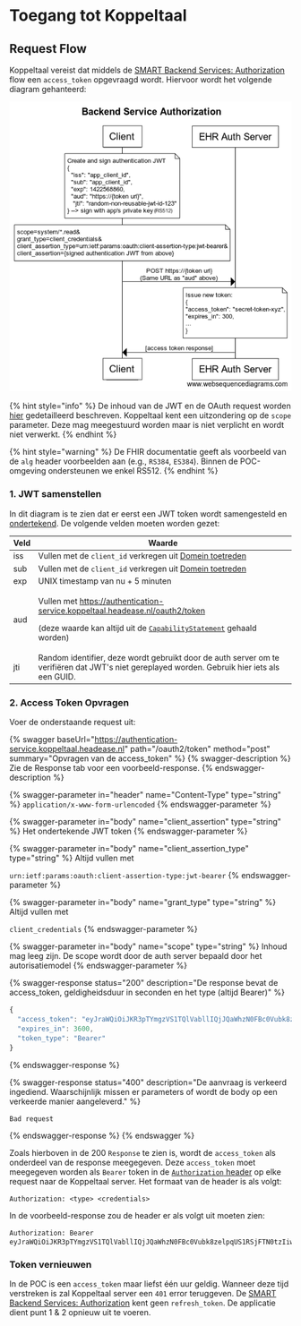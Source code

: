 # Toegang tot Koppeltaal

## Request Flow

Koppeltaal vereist dat middels de [SMART Backend Services: Authorization](https://hl7.org/fhir/uv/bulkdata/authorization/index.html#obtaining-an-access-token) flow een `access_token` opgevraagd wordt. Hiervoor wordt het volgende diagram gehanteerd:

![SMART Backend auth flow](<../../.gitbook/assets/backend-service-authorization-diagram (2).png>)

{% hint style="info" %}
De inhoud van de JWT en de OAuth request worden [hier](https://hl7.org/fhir/uv/bulkdata/authorization/index.html#protocol-details) gedetailleerd beschreven. Koppeltaal kent een uitzondering op de `scope` parameter. Deze mag meegestuurd worden maar is niet verplicht en wordt niet verwerkt.
{% endhint %}

{% hint style="warning" %}
De FHIR documentatie geeft als voorbeeld van de `alg` header voorbeelden aan (e.g., `RS384`, `ES384`). Binnen de POC-omgeving ondersteunen we enkel RS512.
{% endhint %}

### 1. JWT samenstellen

In dit diagram is te zien dat er eerst een JWT token wordt samengesteld en [ondertekend](requirements/jwt-ondertekenen.md). De volgende velden moeten worden gezet:

| Veld | Waarde                                                                                                                                                                                                                                                                                                                                  |
| ---- | --------------------------------------------------------------------------------------------------------------------------------------------------------------------------------------------------------------------------------------------------------------------------------------------------------------------------------------- |
| iss  | Vullen met  de `client_id` verkregen uit [Domein toetreden](../../domeinbeheer/domein-toetreden.md)                                                                                                                                                                                                                                     |
| sub  | Vullen met  de `client_id` verkregen uit [Domein toetreden](../../domeinbeheer/domein-toetreden.md)                                                                                                                                                                                                                                     |
| exp  | UNIX timestamp van nu + 5 minuten                                                                                                                                                                                                                                                                                                       |
| aud  | <p>Vullen met <a href="https://authentication-service.koppeltaal.headease.nl/oauth2/token">https://authentication-service.koppeltaal.headease.nl/oauth2/token</a></p><p>(deze waarde kan altijd uit de <a href="https://hapi-fhir-server.koppeltaal.headease.nl/fhir/metadata"><code>CapabilityStatement</code></a> gehaald worden)</p> |
| jti  | Random identifier, deze wordt gebruikt door de auth server om te verifiëren dat JWT's niet gereplayed worden. Gebruik hier iets als een GUID.                                                                                                                                                                                           |

### 2. Access Token Opvragen

Voer de onderstaande request uit:

{% swagger baseUrl="https://authentication-service.koppeltaal.headease.nl" path="/oauth2/token" method="post" summary="Opvragen van de access_token" %}
{% swagger-description %}
Zie de Response tab voor een voorbeeld-response.
{% endswagger-description %}

{% swagger-parameter in="header" name="Content-Type" type="string" %}
`application/x-www-form-urlencoded`
{% endswagger-parameter %}

{% swagger-parameter in="body" name="client_assertion" type="string" %}
Het ondertekende JWT token
{% endswagger-parameter %}

{% swagger-parameter in="body" name="client_assertion_type" type="string" %}
Altijd  vullen met 

`urn:ietf:params:oauth:client-assertion-type:jwt-bearer`
{% endswagger-parameter %}

{% swagger-parameter in="body" name="grant_type" type="string" %}
Altijd vullen met 

`client_credentials`
{% endswagger-parameter %}

{% swagger-parameter in="body" name="scope" type="string" %}
Inhoud mag leeg zijn. De scope wordt door de auth server bepaald door het autorisatiemodel
{% endswagger-parameter %}

{% swagger-response status="200" description="De response bevat de access_token, geldigheidsduur in seconden en het type (altijd Bearer)" %}
```javascript
{
  "access_token": "eyJraWQiOiJKR3pTYmgzVS1TQlVabllIQjJQaWhzN0FBc0Vubk8zelpqUS1RSjFTN0tzIiwiYWxnIjoiUlM1MTIiLCJ0eXAiOiJKV1QifQ.eyJpc3MiOiJodHRwczovL2F1dGhlbnRpY2F0aW9uLXNlcnZpY2Uua29wcGVsdGFhbC5oZWFkZWFzZS5ubC8iLCJhdWQiOiJmaGlyLXNlcnZlciIsIm5iZiI6MTYzMTE5NDM0MCwiZXhwIjoxNjMxMTk3OTQwLCJub25jZSI6IjQ4NTI5NTc2LTFiZTctNGNmOS04MWM0LWRkMTVhMjE4NjcwNyIsInR5cGUiOiJhY2Nlc3MiLCJzY29wZSI6IiIsImF6cCI6IjVhZDdjZjZhLTk1NTYtNGQyMy05MWNhLTI1MGRhZmExZGYwOSJ9.cgBzTRhbvLFPug9bqvCtaVi9ogHpMDqqemoTJjA1C3OpMsU42VyrnNUZ41qtcsZfqjI5OspT678MyVhDHq6DDRc9GLbg8RFLjrow17PfBCgkFALCKXWi9r6gTOZdaGdEPKfqavn1r8-S2HnIaWdEVfNPA1ZlBBxkJsYLl-8zgPmykZDNCbIH1e_SevGc56GeF5dPjHzxSiAI2_t19FM0OL3JfLZ-T8DR5tcOo7xfDYD086AUUr0hQIkzbrhuLGHSM5X6QcX84IfZlC0jQ6v_YbdMXlMBDZfUZN1nbsjxtDRwiz0IzZtIOF1XXpS1j0rKy517Vu_cc6LOS1OasUAAEw",
  "expires_in": 3600,
  "token_type": "Bearer"
}
```
{% endswagger-response %}

{% swagger-response status="400" description="De aanvraag is verkeerd ingediend. Waarschijnlijk missen er parameters of wordt de body op  een verkeerde manier aangeleverd." %}
```
Bad request
```
{% endswagger-response %}
{% endswagger %}

Zoals hierboven in de 200 `Response` te zien is, wordt de `access_token` als onderdeel van de response  meegegeven. Deze `access_token` moet meegegeven worden als `Bearer` token in de [`Authorization` header](https://developer.mozilla.org/en-US/docs/Web/HTTP/Headers/Authorization) op elke request naar de Koppeltaal server. Het formaat van de header is als volgt:

```
Authorization: <type> <credentials>
```

In de voorbeeld-response zou de header er als volgt uit moeten zien:

```
Authorization: Bearer eyJraWQiOiJKR3pTYmgzVS1TQlVabllIQjJQaWhzN0FBc0Vubk8zelpqUS1RSjFTN0tzIiwiYWxnIjoiUlM1MTIiLCJ0eXAiOiJKV1QifQ
```

### Token vernieuwen

In de POC is een `access_token` maar liefst één uur geldig. Wanneer deze tijd verstreken is zal Koppeltaal server een `401` error teruggeven. De [SMART Backend Services: Authorization](https://hl7.org/fhir/uv/bulkdata/authorization/index.html#obtaining-an-access-token) kent geen `refresh_token`. De applicatie dient punt 1 & 2 opnieuw uit te voeren.

